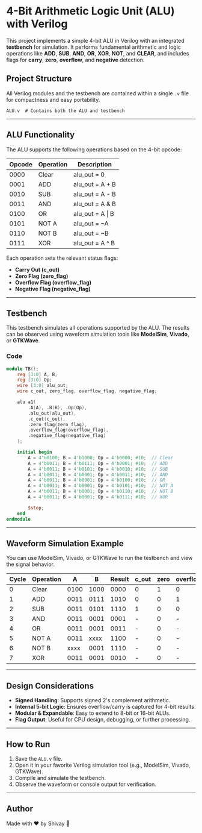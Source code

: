#  4-Bit Arithmetic Logic Unit (ALU) with Verilog

This project implements a simple 4-bit ALU in Verilog with an integrated **testbench** for simulation. It performs fundamental arithmetic and logic operations like **ADD**, **SUB**, **AND**, **OR**, **XOR**, **NOT**, and **CLEAR**, and includes flags for **carry**, **zero**, **overflow**, and **negative** detection.

## Project Structure

All Verilog modules and the testbench are contained within a single `.v` file for compactness and easy portability.

```
ALU.v  # Contains both the ALU and testbench
```

---

## ALU Functionality

The ALU supports the following operations based on the 4-bit opcode:

| Opcode | Operation | Description            |
|--------|-----------|------------------------|
| 0000   | Clear     | alu_out = 0            |
| 0001   | ADD       | alu_out = A + B        |
| 0010   | SUB       | alu_out = A - B        |
| 0011   | AND       | alu_out = A & B        |
| 0100   | OR        | alu_out = A \| B        |
| 0101   | NOT A     | alu_out = ~A           |
| 0110   | NOT B     | alu_out = ~B           |
| 0111   | XOR       | alu_out = A ^ B        |

Each operation sets the relevant status flags:
- **Carry Out (c_out)**
- **Zero Flag (zero_flag)**
- **Overflow Flag (overflow_flag)**
- **Negative Flag (negative_flag)**

---

## Testbench

This testbench simulates all operations supported by the ALU. The results can be observed using waveform simulation tools like **ModelSim**, **Vivado**, or **GTKWave**.

### Code

```verilog
module TB();
    reg [3:0] A, B;
    reg [3:0] Op;
    wire [3:0] alu_out;
    wire c_out, zero_flag, overflow_flag, negative_flag;

    alu a1(
        .A(A), .B(B), .Op(Op),
        .alu_out(alu_out),
        .c_out(c_out),
        .zero_flag(zero_flag),
        .overflow_flag(overflow_flag),
        .negative_flag(negative_flag)
    );

    initial begin
        A = 4'b0100; B = 4'b1000; Op = 4'b0000; #10;  // Clear
        A = 4'b0011; B = 4'b0111; Op = 4'b0001; #10;  // ADD
        A = 4'b0011; B = 4'b0101; Op = 4'b0010; #10;  // SUB
        A = 4'b0011; B = 4'b0001; Op = 4'b0011; #10;  // AND
        A = 4'b0011; B = 4'b0001; Op = 4'b0100; #10;  // OR
        A = 4'b0011; B = 4'b0001; Op = 4'b0101; #10;  // NOT A
        A = 4'b0011; B = 4'b0001; Op = 4'b0110; #10;  // NOT B
        A = 4'b0011; B = 4'b0001; Op = 4'b0111; #10;  // XOR

        $stop;
    end
endmodule
```

---

## Waveform Simulation Example

You can use ModelSim, Vivado, or GTKWave to run the testbench and view the signal behavior.

| Cycle | Operation | A     | B     | Result | c_out | zero | overflow | negative |
|-------|-----------|-------|-------|--------|--------|------|----------|----------|
| 0     | Clear     | 0100  | 1000  | 0000   | 0      | 1    | 0        | 0        |
| 1     | ADD       | 0011  | 0111  | 1010   | 0      | 0    | 1        | 1        |
| 2     | SUB       | 0011  | 0101  | 1110   | 1      | 0    | 0        | 1        |
| 3     | AND       | 0011  | 0001  | 0001   | -      | 0    | -        | 0        |
| 4     | OR        | 0011  | 0001  | 0011   | -      | 0    | -        | 0        |
| 5     | NOT A     | 0011  | xxxx  | 1100   | -      | 0    | -        | 1        |
| 6     | NOT B     | xxxx  | 0001  | 1110   | -      | 0    | -        | 1        |
| 7     | XOR       | 0011  | 0001  | 0010   | -      | 0    | -        | 0        |

---

## Design Considerations

- **Signed Handling**: Supports signed 2's complement arithmetic.
- **Internal 5-bit Logic**: Ensures overflow/carry is captured for 4-bit results.
- **Modular & Expandable**: Easy to extend to 8-bit or 16-bit ALUs.
- **Flag Output**: Useful for CPU design, debugging, or further processing.

---

## How to Run

1. Save the `ALU.v` file.
2. Open it in your favorite Verilog simulation tool (e.g., ModelSim, Vivado, GTKWave).
3. Compile and simulate the testbench.
4. Observe the waveform or console output for verification.

---

## Author

Made with ❤️ by Shivay 🌸

